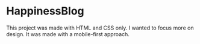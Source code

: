# HappinessBlog

This project was made with HTML and CSS only. I wanted to focus more on design. It was made with a mobile-first approach.
